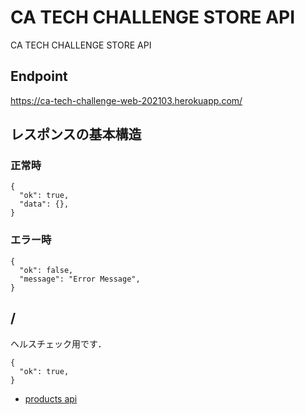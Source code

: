 # CA TECH CHALLENGE STORE API

CA TECH CHALLENGE STORE API

## Endpoint

https://ca-tech-challenge-web-202103.herokuapp.com/

## レスポンスの基本構造

### 正常時
```json5
{
  "ok": true,
  "data": {},
}
```

### エラー時
```json5
{
  "ok": false,
  "message": "Error Message",
}
```

## /
ヘルスチェック用です．

```json5
{
  "ok": true,
}
```

- [products api](./products.md)
